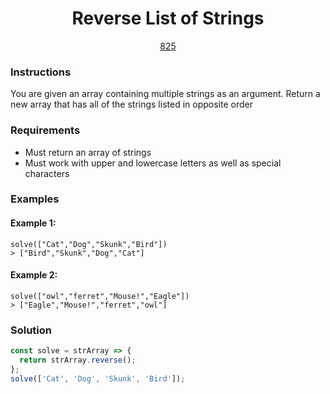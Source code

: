 <div align="center">
  <h1>Reverse List of Strings</h1>
  <a href="https://prep-app-prod.herokuapp.com/problems/825" target="_blank">825</a>
</div>

### Instructions

You are given an array containing multiple strings as an argument. Return a new
array that has all of the strings listed in opposite order

### Requirements

- Must return an array of strings
- Must work with upper and lowercase letters as well as special characters

### Examples

#### Example 1:

```shell
solve(["Cat","Dog","Skunk","Bird"])
> ["Bird","Skunk","Dog","Cat"]
```

#### Example 2:

```shell
solve(["owl","ferret","Mouse!","Eagle"])
> ["Eagle","Mouse!","ferret","owl"]
```

### Solution

```javascript
const solve = strArray => {
  return strArray.reverse();
};
solve(['Cat', 'Dog', 'Skunk', 'Bird']);
```
